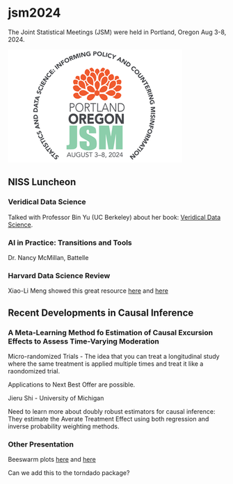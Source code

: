 # jsm2024

The Joint Statistical Meetings (JSM) were held in Portland, Oregon Aug 3-8, 2024.

![JSM Logo](img/jsm_2024_logo.png)

## NISS Luncheon

### Veridical Data Science

Talked with Professor Bin Yu (UC Berkeley) about her book: [Veridical Data Science](https://vdsbook.com/).

### AI in Practice:  Transitions and Tools

Dr. Nancy McMillan, Battelle

### Harvard Data Science Review

Xiao-Li Meng showed this great resource [here](https://hdsr.mitpress.mit.edu/) and [here](https://datascience.harvard.edu/)

## Recent Developments in Causal Inference

### A Meta-Learning Method fo Estimation of Causal Excursion Effects to Assess Time-Varying Moderation

Micro-randomized Trials - The idea that you can treat a longitudinal study where the same treatment is applied multiple times and treat it like a raondomized trial.

Applications to Next Best Offer are possible.

Jieru Shi - University of Michigan

Need to learn more about doubly robust estimators for causal inference:  They estimate the Averate Treatment Effect using both regression and inverse probability weighting methods.

### Other Presentation

Beeswarm plots [here](https://r-graph-gallery.com/beeswarm.html) and [here](https://shap.readthedocs.io/en/latest/example_notebooks/api_examples/plots/beeswarm.html)

Can we add this to the torndado package?




